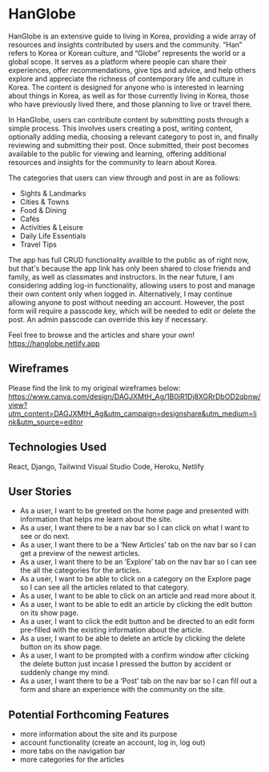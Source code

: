 # HanGlobe

HanGlobe is an extensive guide to living in Korea, providing a wide array of resources and insights contributed by users and the community. “Han” refers to Korea or Korean culture, and “Globe” represents the world or a global scope. It serves as a platform where people can share their experiences, offer recommendations, give tips and advice, and help others explore and appreciate the richness of contemporary life and culture in Korea. The content is designed for anyone who is interested in learning about things in Korea, as well as for those currently living in Korea, those who have previously lived there, and those planning to live or travel there.

In HanGlobe, users can contribute content by submitting posts through a simple process. This involves users creating a post, writing content, optionally adding media, choosing a relevant category to post in, and finally reviewing and submitting their post. Once submitted, their post becomes available to the public for viewing and learning, offering additional resources and insights for the community to learn about Korea.

The categories that users can view through and post in are as follows:
- Sights & Landmarks
- Cities & Towns
- Food & Dining
- Cafés
- Activities & Leisure 
- Daily Life Essentials
- Travel Tips

The app has full CRUD functionality availble to the public as of right now, but that's because the app link has only been shared to close friends and family, as well as classmates and instructors. In the near future, I am considering adding log-in functionality, allowing users to post and manage their own content only when logged in. Alternatively, I may continue allowing anyone to post without needing an account. However, the post form will require a passcode key, which will be needed to edit or delete the post. An admin passcode can override this key if necessary.

Feel free to browse and the articles and share your own!
https://hanglobe.netlify.app

## Wireframes

Please find the link to my original wireframes below:
https://www.canva.com/design/DAGJXMtH_Ag/1B0jR1Dj8XGRrDbOD2qbnw/view?utm_content=DAGJXMtH_Ag&utm_campaign=designshare&utm_medium=link&utm_source=editor

## Technologies Used 

React, Django, Tailwind
Visual Studio Code, Heroku, Netlify 

## User Stories

- As a user, I want to be greeted on the home page and presented with information that helps me learn about the site.
- As a user, I want there to be a nav bar so I can click on what I want to see or do next.
- As a user, I want there to be a ‘New Articles’ tab on the nav bar so I can get a preview of the newest articles.
- As a user, I want there to be an ‘Explore’ tab on the nav bar so I can see the all the categories for the articles.
- As a user, I want to be able to click on a category on the Explore page so I can see all the articles related to that category. 
- As a user, I want to be able to click on an article and read more about it. 
- As a user, I want to be able to edit an article by clicking the edit button on its show page.
- As a user, I want to click the edit button and be directed to an edit form pre-filled with the existing information about the article.
- As a user, I want to be able to delete an article by clicking the delete button on its show page.
- As a user, I want to be prompted with a confirm window after clicking the delete button just incase I pressed the button by accident or suddenly change my mind. 
- As a user, I want there to be a ‘Post’ tab on the nav bar so I can fill out a form and share an experience with the community on the site. 

## Potential Forthcoming Features

- more information about the site and its purpose 
- account functionality (create an account, log in, log out)
- more tabs on the navigation bar
- more categories for the articles
